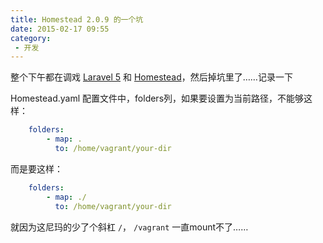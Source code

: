 ```yaml
---
title: Homestead 2.0.9 的一个坑
date: 2015-02-17 09:55
category:
 - 开发
---
```


整个下午都在调戏 [Laravel 5](http://laravel.com/docs/5.0) 和 [Homestead](http://laravel.com/docs/5.0/homestead)，然后掉坑里了……记录一下

Homestead.yaml 配置文件中，folders列，如果要设置为当前路径，不能够这样：

``` yaml
    folders:
        - map: .
          to: /home/vagrant/your-dir
```

而是要这样：

``` yaml
    folders:
        - map: ./
          to: /home/vagrant/your-dir
```

就因为这尼玛的少了个斜杠 `/`， `/vagrant` 一直mount不了……
